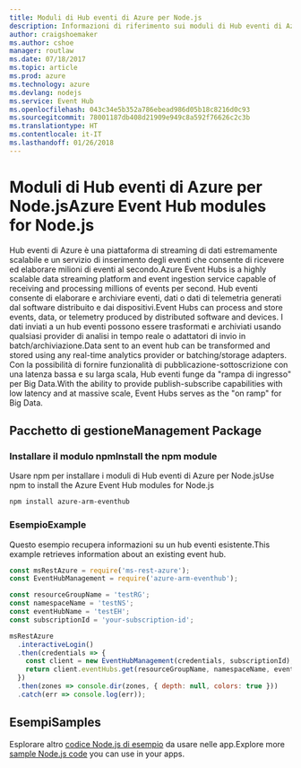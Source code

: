 ```yaml
---
title: Moduli di Hub eventi di Azure per Node.js
description: Informazioni di riferimento sui moduli di Hub eventi di Azure per Node.js
author: craigshoemaker
ms.author: cshoe
manager: routlaw
ms.date: 07/18/2017
ms.topic: article
ms.prod: azure
ms.technology: azure
ms.devlang: nodejs
ms.service: Event Hub
ms.openlocfilehash: 043c34e5b352a786ebead986d05b18c8216d0c93
ms.sourcegitcommit: 78001187db408d21909e949c8a592f76626c2c3b
ms.translationtype: HT
ms.contentlocale: it-IT
ms.lasthandoff: 01/26/2018
---
```

# <a name="azure-event-hub-modules-for-nodejs"></a><span data-ttu-id="feb07-103">Moduli di Hub eventi di Azure per Node.js</span><span class="sxs-lookup"><span data-stu-id="feb07-103">Azure Event Hub modules for Node.js</span></span>

<span data-ttu-id="feb07-104">Hub eventi di Azure è una piattaforma di streaming di dati estremamente scalabile e un servizio di inserimento degli eventi che consente di ricevere ed elaborare milioni di eventi al secondo.</span><span class="sxs-lookup"><span data-stu-id="feb07-104">Azure Event Hubs is a highly scalable data streaming platform and event ingestion service capable of receiving and processing millions of events per second.</span></span> <span data-ttu-id="feb07-105">Hub eventi consente di elaborare e archiviare eventi, dati o dati di telemetria generati dal software distribuito e dai dispositivi.</span><span class="sxs-lookup"><span data-stu-id="feb07-105">Event Hubs can process and store events, data, or telemetry produced by distributed software and devices.</span></span> <span data-ttu-id="feb07-106">I dati inviati a un hub eventi possono essere trasformati e archiviati usando qualsiasi provider di analisi in tempo reale o adattatori di invio in batch/archiviazione.</span><span class="sxs-lookup"><span data-stu-id="feb07-106">Data sent to an event hub can be transformed and stored using any real-time analytics provider or batching/storage adapters.</span></span> <span data-ttu-id="feb07-107">Con la possibilità di fornire funzionalità di pubblicazione-sottoscrizione con una latenza bassa e su larga scala, Hub eventi funge da "rampa di ingresso" per Big Data.</span><span class="sxs-lookup"><span data-stu-id="feb07-107">With the ability to provide publish-subscribe capabilities with low latency and at massive scale, Event Hubs serves as the "on ramp" for Big Data.</span></span>

## <a name="management-package"></a><span data-ttu-id="feb07-108">Pacchetto di gestione</span><span class="sxs-lookup"><span data-stu-id="feb07-108">Management Package</span></span>

### <a name="install-the-npm-module"></a><span data-ttu-id="feb07-109">Installare il modulo npm</span><span class="sxs-lookup"><span data-stu-id="feb07-109">Install the npm module</span></span> 

<span data-ttu-id="feb07-110">Usare npm per installare i moduli di Hub eventi di Azure per Node.js</span><span class="sxs-lookup"><span data-stu-id="feb07-110">Use npm to install the Azure Event Hub modules for Node.js</span></span>

```bash
npm install azure-arm-eventhub
```

### <a name="example"></a><span data-ttu-id="feb07-111">Esempio</span><span class="sxs-lookup"><span data-stu-id="feb07-111">Example</span></span>

<span data-ttu-id="feb07-112">Questo esempio recupera informazioni su un hub eventi esistente.</span><span class="sxs-lookup"><span data-stu-id="feb07-112">This example retrieves information about an existing event hub.</span></span>

```javascript
const msRestAzure = require('ms-rest-azure');
const EventHubManagement = require('azure-arm-eventhub');

const resourceGroupName = 'testRG';
const namespaceName = 'testNS';
const eventHubName = 'testEH';
const subscriptionId = 'your-subscription-id';

msRestAzure
  .interactiveLogin()
  .then(credentials => {
    const client = new EventHubManagement(credentials, subscriptionId);
    return client.eventHubs.get(resourceGroupName, namespaceName, eventHubName);
  })
  .then(zones => console.dir(zones, { depth: null, colors: true }))
  .catch(err => console.log(err));
```

## <a name="samples"></a><span data-ttu-id="feb07-113">Esempi</span><span class="sxs-lookup"><span data-stu-id="feb07-113">Samples</span></span>

<span data-ttu-id="feb07-114">Esplorare altro [codice Node.js di esempio](https://azure.microsoft.com/resources/samples/?platform=nodejs) da usare nelle app.</span><span class="sxs-lookup"><span data-stu-id="feb07-114">Explore more [sample Node.js code](https://azure.microsoft.com/resources/samples/?platform=nodejs) you can use in your apps.</span></span>
